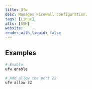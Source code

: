 ```yaml
---
title: Ufw
desc: Manages Firewall configuration.
tags: [Linux]
alts: [SSH]
website:
render_with_liquid: false
---
```


## Examples

```sh
# Enable
ufw enable

# Add allow the port 22
ufw allow 22
```